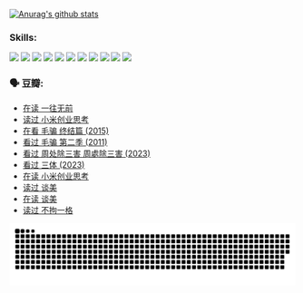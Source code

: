 
[![Anurag's github stats](https://github-readme-stats.vercel.app/api?username=w940853815)](https://github.com/anuraghazra/github-readme-stats)

### Skills:

<code><img height="32" src="https://cdn.jsdelivr.net/npm/simple-icons@v5/icons/python.svg"></code>
<code><img height="32" src="https://cdn.jsdelivr.net/npm/simple-icons@v5/icons/javascript.svg"></code>
<code><img height="32" src="https://cdn.jsdelivr.net/npm/simple-icons@v5/icons/django.svg"></code>
<code><img height="32" src="https://cdn.jsdelivr.net/npm/simple-icons@v5/icons/flask.svg"></code>
<code><img height="32" src="https://cdn.jsdelivr.net/npm/simple-icons@v5/icons/vuetify.svg"></code>
<code><img height="32" src="https://cdn.jsdelivr.net/npm/simple-icons@v5/icons/git.svg"></code>
<code><img height="32" src="https://cdn.jsdelivr.net/npm/simple-icons@v5/icons/docker.svg"></code>
<code><img height="32" src="https://cdn.jsdelivr.net/npm/simple-icons@v5/icons/postgresql.svg"></code>
<code><img height="32" src="https://cdn.jsdelivr.net/npm/simple-icons@v5/icons/elasticsearch.svg"></code>
<code><img height="32" src="https://cdn.jsdelivr.net/npm/simple-icons@v5/icons/macos.svg"></code>
<code><img height="32" src="https://cdn.jsdelivr.net/npm/simple-icons@v5/icons/linux.svg"></code>

### 🗣 豆瓣:

<!-- DOUBAN-ACTIVITIES:START -->
- [在读 一往无前](https://www.douban.com/people/136069238/status/4590507310/?_i=15480836)
- [读过 小米创业思考](https://www.douban.com/people/136069238/status/4590506983/?_i=15480836)
- [在看 毛骗 终结篇‎ (2015)](https://www.douban.com/people/136069238/status/4581971924/?_i=15480836)
- [看过 毛骗 第二季‎ (2011)](https://www.douban.com/people/136069238/status/4581971810/?_i=15480836)
- [看过 周处除三害 周處除三害‎ (2023)](https://www.douban.com/people/136069238/status/4575646701/?_i=15480836)
- [看过 三体‎ (2023)](https://www.douban.com/people/136069238/status/4574263039/?_i=15480836)
- [在读 小米创业思考](https://www.douban.com/people/136069238/status/4572047905/?_i=15480836)
- [读过 谈美](https://www.douban.com/people/136069238/status/4572047629/?_i=15480836)
- [在读 谈美](https://www.douban.com/people/136069238/status/4560861771/?_i=15480837)
- [读过 不拘一格](https://www.douban.com/people/136069238/status/4560861445/?_i=15480837)
<!-- DOUBAN-ACTIVITIES:END -->


![Snake animation](https://raw.githubusercontent.com/w940853815/w940853815/output/github-contribution-grid-snake.svg)

<!--
**w940853815/w940853815** is a ✨ _special_ ✨ repository because its `README.md` (this file) appears on your GitHub profile.

Here are some ideas to get you started:

- 🔭 I’m currently working on ...
- 🌱 I’m currently learning ...
- 👯 I’m looking to collaborate on ...
- 🤔 I’m looking for help with ...
- 💬 Ask me about ...
- 📫 How to reach me: ...
- 😄 Pronouns: ...
- ⚡ Fun fact: ...
-->
